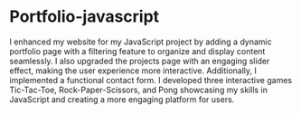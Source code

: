 # Portfolio-javascript
I enhanced my website for my JavaScript project by adding a dynamic portfolio page with a filtering feature to organize and display content seamlessly. I also upgraded the projects page with an engaging slider effect, making the user experience more interactive. Additionally, I implemented a functional contact form. I developed three interactive games Tic-Tac-Toe, Rock-Paper-Scissors, and Pong showcasing my skills in JavaScript and creating a more engaging platform for users.
